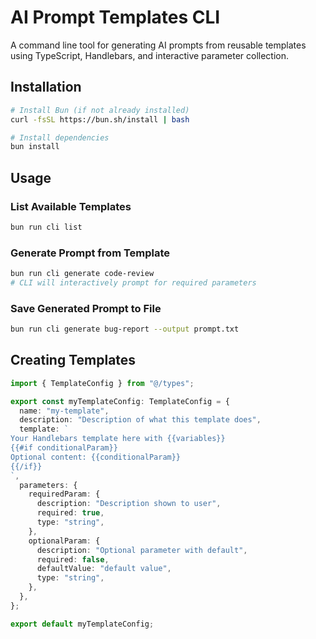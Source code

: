 # AI Prompt Templates CLI

A command line tool for generating AI prompts from reusable templates using TypeScript, Handlebars, and interactive parameter collection.

## Installation

```bash
# Install Bun (if not already installed)
curl -fsSL https://bun.sh/install | bash

# Install dependencies
bun install

```

## Usage

### List Available Templates

```bash
bun run cli list
```

### Generate Prompt from Template

```bash
bun run cli generate code-review
# CLI will interactively prompt for required parameters
```

### Save Generated Prompt to File

```bash
bun run cli generate bug-report --output prompt.txt
```

## Creating Templates

```typescript
import { TemplateConfig } from "@/types";

export const myTemplateConfig: TemplateConfig = {
  name: "my-template",
  description: "Description of what this template does",
  template: `
Your Handlebars template here with {{variables}}
{{#if conditionalParam}}
Optional content: {{conditionalParam}}
{{/if}}
`,
  parameters: {
    requiredParam: {
      description: "Description shown to user",
      required: true,
      type: "string",
    },
    optionalParam: {
      description: "Optional parameter with default",
      required: false,
      defaultValue: "default value",
      type: "string",
    },
  },
};

export default myTemplateConfig;
```
